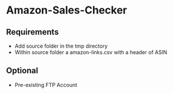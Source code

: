 # Amazon-Sales-Checker

## Requirements

- Add source folder in the tmp directory
- Within source folder a amazon-links.csv with a header of ASIN

## Optional

- Pre-existing FTP Account
